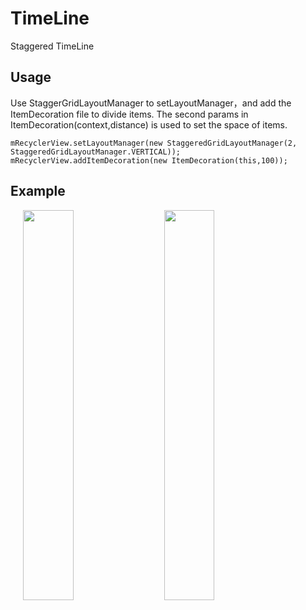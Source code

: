 # TimeLine
Staggered TimeLine

## Usage
Use StaggerGridLayoutManager to setLayoutManager，and add the ItemDecoration file to divide items.
The second params in ItemDecoration(context,distance) is used to set the space of items.

```
mRecyclerView.setLayoutManager(new StaggeredGridLayoutManager(2, StaggeredGridLayoutManager.VERTICAL));
mRecyclerView.addItemDecoration(new ItemDecoration(this,100));
```

## Example
<div>
<image hspace="20" src="https://github.com/vivian8725118/TimeLine/blob/master/art/FEDD719A6C84658E728E03762C5334AE.jpg" width=40% height=40%/>
<image src="https://github.com/vivian8725118/TimeLine/blob/master/art/A6A1B601503A23E054ABC9B205B2131F.png?raw=true" width=40% height=40%/>
</div>
